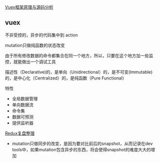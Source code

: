 [Vuex框架原理与源码分析](https://tech.meituan.com/vuex-code-analysis.html)

## vuex

不非受控的，异步的代码集中到 action

mutation只做纯函数的状态改变

由于所有修改数据的命令都集合在同一个地方，所以，只要在这个地方加一些监控，就能做出一个调试工具

描述性（Declarative)的，是单向（Unidirectional）的，是不可变(Immutable)的，是中心化（Centralized）的，是纯函数（Pure Functional）

特性

- 全局数据管理
- 单向数据流
- 命令集
- 数据可预测
- 提供监听器

[Redux复盘整理](https://raimonfuns.github.io/2018/05/03/2018-05-03-redux/)

- mutation只做同步的改变，是因为要对比前后的snapshot，从而记录在dev tools中，如果mutation包含异步的东西，将会使得snapshot的难度大大的增加